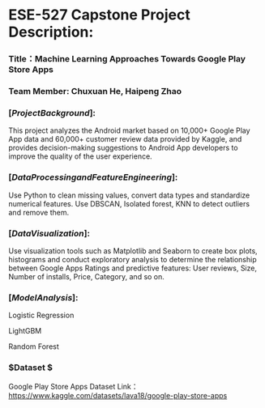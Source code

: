 # ESE-527 Capstone Project Description:

### Title：Machine Learning Approaches Towards Google Play Store Apps

### Team Member: Chuxuan He, Haipeng Zhao

### $[Project Background]:$

This project analyzes the Android market based on 10,000+ Google Play App data and 60,000+ customer review data provided by Kaggle, and provides decision-making suggestions to Android App developers to improve the quality of the user experience.

### $[Data  Processing  and  Feature  Engineering]:$   

Use Python to clean missing values, convert data types and standardize numerical features. Use DBSCAN, Isolated forest, KNN to detect outliers and remove them.

### $[Data Visualization]:$ 
Use visualization tools such as Matplotlib and Seaborn to create box plots, histograms and conduct exploratory analysis to determine the relationship between Google Apps Ratings and predictive features: User reviews, Size, Number of installs, Price, Category, and so on.

### $[Model Analysis]:$  

Logistic Regression 

LightGBM 

Random Forest 


### $Dataset $ 
Google Play Store Apps Dataset
Link：https://www.kaggle.com/datasets/lava18/google-play-store-apps
